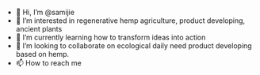 - 👋 Hi, I’m @samijie
- 👀 I’m interested in regenerative hemp agriculture, product developing, ancient plants
- 🌱 I’m currently learning how to transform ideas into action
- 💞️ I’m looking to collaborate on ecological daily need product developing based on hemp.
- 📫 How to reach me 

<!---
samijie/samijie is a ✨ special ✨ repository because its `README.md` (this file) appears on your GitHub profile.
You can click the Preview link to take a look at your changes.
--->
